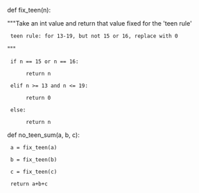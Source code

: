 def fix_teen(n):
  
"""Take an int value and return that value fixed for the 'teen rule'
      
     teen rule: for 13-19, but not 15 or 16, replace with 0
  
"""
  
     if n == 15 or n == 16: 
    
          return n
  
     elif n >= 13 and n <= 19: 
   
          return 0 
  
     else:
    
          return n
    


def no_teen_sum(a, b, c):
  
     a = fix_teen(a)
  
     b = fix_teen(b)
  
     c = fix_teen(c)
  
     return a+b+c 